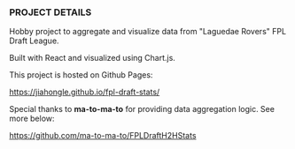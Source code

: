 ### PROJECT DETAILS ###

Hobby project to aggregate and visualize data from "Laguedae Rovers" FPL Draft League.

Built with React and visualized using Chart.js.

This project is hosted on Github Pages: 

https://jiahongle.github.io/fpl-draft-stats/

Special thanks to __ma-to-ma-to__ for providing data aggregation logic. See more below:

https://github.com/ma-to-ma-to/FPLDraftH2HStats

